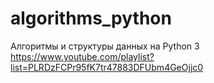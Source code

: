 # algorithms_python
Алгоритмы и структуры данных на Python 3
https://www.youtube.com/playlist?list=PLRDzFCPr95fK7tr47883DFUbm4GeOjjc0
